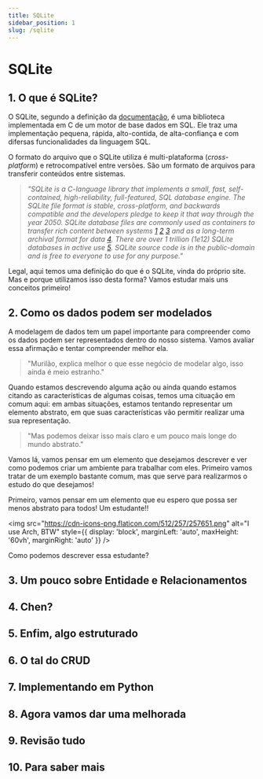 ```yaml
---
title: SQLite
sidebar_position: 1
slug: /sqlite
---
```


# SQLite

## 1. O que é SQLite?

O SQLite, segundo a definição da [documentação](https://www.sqlite.org/), é uma biblioteca implementada em C de um motor de base dados em SQL. Ele traz uma implementação pequena, rápida, alto-contida, de alta-confiança e com difersas funcionalidades da linguagem SQL.

O formato do arquivo que o SQLite utiliza é multi-plataforma (*cross-platform*) e retrocompatível entre versões. São um formato de arquivos para transferir conteúdos entre sistemas.

> *"SQLite is a C-language library that implements a small, fast, self-contained, high-reliability, full-featured, SQL database engine. The SQLite file format is stable, cross-platform, and backwards compatible and the developers pledge to keep it that way through the year 2050. SQLite database files are commonly used as containers to transfer rich content between systems [1](https://www.sqlite.org/aff_short.html) [2](https://www.sqlite.org/sqlar.html) [3](https://www.sqlite.org/appfileformat.html) and as a long-term archival format for data [4](https://www.sqlite.org/locrsf.html). There are over 1 trillion (1e12) SQLite databases in active use [5](https://www.sqlite.org/mostdeployed.html). SQLite source code is in the public-domain and is free to everyone to use for any purpose."* 

Legal, aqui temos uma definição do que é o SQLite, vinda do próprio site. Mas e porque utilizamos isso desta forma? Vamos estudar mais uns conceitos primeiro!

## 2. Como os dados podem ser modelados

A modelagem de dados tem um papel importante para compreender como os dados podem ser representados dentro do nosso sistema. Vamos avaliar essa afirmação e tentar compreender melhor ela.

> "Murilão, explica melhor o que esse negócio de modelar algo, isso ainda é meio estranho."

Quando estamos descrevendo alguma ação ou ainda quando estamos citando as características de algumas coisas, temos uma cituação em comum aqui: em ambas situações, estamos tentando representar um elemento abstrato, em que suas características vão permitir realizar uma sua representação.

> "Mas podemos deixar isso mais claro e um pouco mais longe do mundo abstrato."

Vamos lá, vamos pensar em um elemento que desejamos descrever e ver como podemos criar um ambiente para trabalhar com eles. Primeiro vamos tratar de um exemplo bastante comum, mas que serve para realizarmos o estudo do que desejamos!

Primeiro, vamos pensar em um elemento que eu espero que possa ser menos abstrato para todos! Um estudante!!

<img 
  src="https://cdn-icons-png.flaticon.com/512/257/257651.png"
  alt="I use Arch, BTW"
  style={{ 
    display: 'block',
    marginLeft: 'auto',
    maxHeight: '60vh',
    marginRight: 'auto'
  }} 
/>
<br/>

Como podemos descrever essa estudante? 

## 3. Um pouco sobre Entidade e Relacionamentos

## 4. Chen?

## 5. Enfim, algo estruturado

## 6. O tal do CRUD

## 7. Implementando em Python

## 8. Agora vamos dar uma melhorada

## 9. Revisão tudo

## 10. Para saber mais